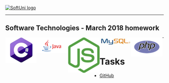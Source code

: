 <a href="https://softuni.bg" rel="Courses">  ![SoftUni logo][logo] <a/>

[logo]: http://innovationstarterbox.bg/wp-content/uploads/2016/05/Softuni_logo_trasparent.png "SoftUni Logo"

---

## <b>Software Technologies - March 2018 homework</b>
<div>
<img src="img/cSharp.png" align="left" />
<img src="img/java.png" align="left" />
<img src="img/js.png" align="left" />
<img src="img/mysql.jpg" align="left" />
<img src="img/php.png" align="left" />
</div>

---

<div>
<h1>Tasks</h1>
  <ul>
    <li><a href="https://github.com/peyopeev0206/SoftUni/tree/master/Software%20Technologies/GitHub">GitHub</a></li>
  </ul>
</div>
